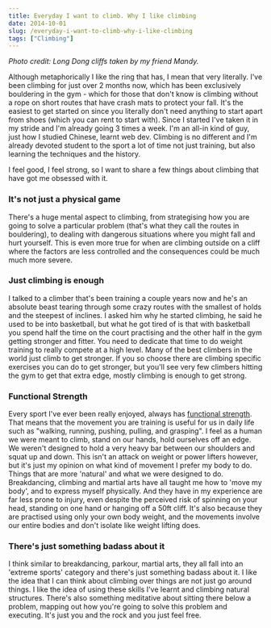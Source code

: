 ```yaml
---
title: Everyday I want to climb. Why I like climbing
date: 2014-10-01
slug: /everyday-i-want-to-climb-why-i-like-climbing
tags: ["Climbing"]
---
```


_Photo credit: Long Dong cliffs taken by my friend Mandy._

Although metaphorically I like the ring that has, I mean that very literally. I've been climbing for just over 2 months now, which has been exclusively bouldering in the gym - which for those that don't know is climbing without a rope on short routes that have crash mats to protect your fall. It's the easiest to get started on since you literally don't need anything to start apart from shoes (which you can rent to start with). Since I started I've taken it in my stride and I'm already going 3 times a week.  I'm an all-in kind of guy, just how I studied Chinese, learnt web dev. Climbing is no different and I'm already devoted student to the sport a lot of time not just training, but also learning the techniques and the history.

I feel good, I feel strong, so I want to share a few things about climbing that have got me obsessed with it.

### It's not just a physical game

There's a huge mental aspect to climbing, from strategising how you are going to solve a particular problem (that's what they call the routes in bouldering), to dealing with dangerous situations where you might fall and hurt yourself. This is even more true for when are climbing outside on a cliff where the factors are less controlled and the consequences could be much much more severe.

### Just climbing is enough

I talked to a climber that's been training a couple years now and he's an absolute beast tearing through some crazy routes with the smallest of holds and the steepest of inclines. I asked him why he started climbing, he said he used to be into basketball, but what he got tired of is that with basketball you spend half the time on the court practising and the other half in the gym getting stronger and fitter. You need to dedicate that time to do weight training to really compete at a high level. Many of the best climbers in the world just climb to get stronger. If you so choose there are climbing specific exercises you can do to get stronger, but you'll see very few climbers hitting the gym to get that extra edge, mostly climbing is enough to get strong.

### Functional Strength

Every sport I've ever been really enjoyed, always has [functional strength](http://breakingmuscle.com/strength-conditioning/getting-outside-the-box-the-definition-of-functional-strength "functional strength"). That means that the movement you are training is useful for us in daily life such as "walking, running, pushing, pulling, and grasping". I feel as a human we were meant to climb, stand on our hands, hold ourselves off an edge. We weren't designed to hold a very heavy bar between our shoulders and squat up and down. This isn't an attack on weight or power lifters however, but it's just my opinion on what kind of movement I prefer my body to do. Things that are more 'natural' and what we were designed to do. Breakdancing, climbing and martial arts have all taught me how to 'move my body', and to express myself physically. And they have in my experience are far less prone to injury, even despite the perceived risk of spinning on your head, standing on one hand or hanging off a 50ft cliff. It's also because they are practised using only your own body weight, and the movements involve our entire bodies and don't isolate like weight lifting does.

### There's just something badass about it

I think similar to breakdancing, parkour, martial arts, they all fall into an 'extreme sports' category and there's just something badass about it. I like the idea that I can think about climbing over things are not just go around things. I like the idea of using these skills I've learnt and climbing natural structures. There's also something meditative about sitting there below a problem, mapping out how you're going to solve this problem and executing. It's just you and the rock and you just feel free.

&nbsp;